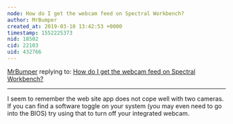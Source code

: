 ```yaml
---
node: How do I get the webcam feed on Spectral Workbench?
author: MrBumper
created_at: 2019-03-10 13:42:53 +0000
timestamp: 1552225373
nid: 18502
cid: 22103
uid: 432766
---
```




[MrBumper](../profile/MrBumper) replying to: [How do I get the webcam feed on Spectral Workbench?](../notes/KenSuke/03-09-2019/how-do-i-get-the-webcam-feed-on-spectral-workbench)

----
 I seem to remember the web site app does not cope well with two cameras. If you can find a software toggle on your system (you may even need to go into the BIOS) try using that to turn off your integrated webcam.